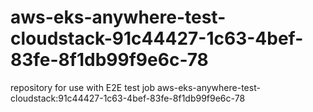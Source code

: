 # aws-eks-anywhere-test-cloudstack-91c44427-1c63-4bef-83fe-8f1db99f9e6c-78
repository for use with E2E test job aws-eks-anywhere-test-cloudstack:91c44427-1c63-4bef-83fe-8f1db99f9e6c-78
